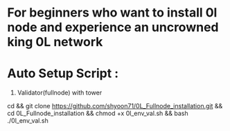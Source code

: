 # For beginners who want to install 0l node and experience an uncrowned king 0L network

# Auto Setup Script :

  1. Validator(fullnode) with tower
  
  cd && git clone https://github.com/shyoon71/0L_Fullnode_installation.git && cd 0L_Fullnode_installation && chmod +x 0l_env_val.sh && bash ./0l_env_val.sh